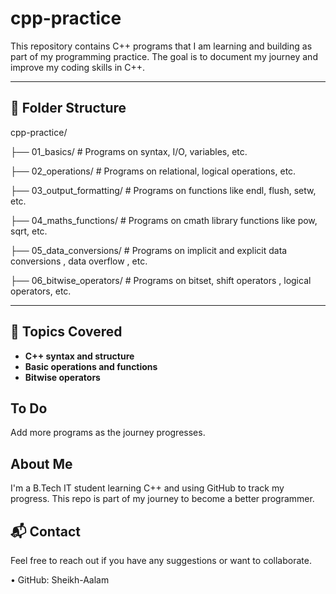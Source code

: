 # cpp-practice

This repository contains C++ programs that I am learning and building as part of my programming practice. The goal is to document my journey and improve my coding skills in C++.

---

## 📁 Folder Structure

cpp-practice/

├── 01_basics/ # Programs on syntax, I/O, variables, etc.

├── 02_operations/ # Programs on relational, logical operations, etc.

├── 03_output_formatting/ # Programs on functions like endl, flush, setw, etc.

├── 04_maths_functions/ # Programs on cmath library functions like pow, sqrt, etc.

├── 05_data_conversions/ # Programs on implicit and explicit data conversions , data overflow , etc.

├── 06_bitwise_operators/ # Programs on bitset, shift operators , logical operators, etc.



---

## 📌 Topics Covered

- **C++ syntax and structure**
- **Basic operations and functions**
- **Bitwise operators**


## To Do

Add more programs as the journey progresses.

## About Me

I'm a B.Tech IT student learning C++ and using GitHub to track my progress. This repo is part of my journey to become a better programmer.

## 📬 Contact

Feel free to reach out if you have any suggestions or want to collaborate.

•	GitHub: Sheikh-Aalam
